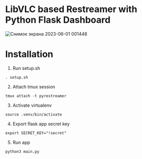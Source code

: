 # LibVLC based Restreamer with Python Flask Dashboard
![Снимок экрана 2023-06-01 001448](https://github.com/bl1nch/pyrestreamer/assets/130155870/66bffb31-f2b8-4fc2-9742-6cb2cdd154b8)

# Installation
1. Run setup.sh
```
. setup.sh
```
2. Attach tmux session
```
tmux attach -t pyrestreamer
```
3. Activate virtualenv
```
source .venv/bin/activate
```
4. Export flask app secret key
```
export SECRET_KEY="!secret"
```
5. Run app
```
python3 main.py
```

